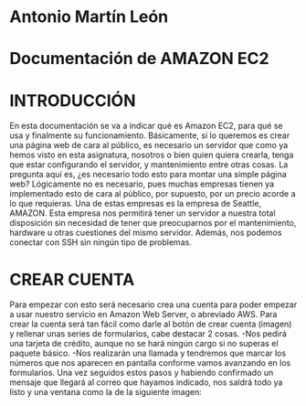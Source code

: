 # Antonio Martín León
# Documentación de AMAZON EC2

# INTRODUCCIÓN
En esta documentación se va a indicar qué es Amazon EC2, para qué se usa y finalmente su funcionamiento.
Básicamente, si lo queremos es crear una página web de cara al público, es necesario un servidor que como ya hemos visto en esta asignatura, nosotros o bien quien quiera crearla, tenga que estar configurando el servidor, y mantenimiento entre otras cosas.
La pregunta aquí es, ¿es necesario todo esto para montar una simple página web? Lógicamente no es necesario, pues muchas empresas tienen ya implementado esto de cara al público, por supuesto, por un precio acorde a lo que requieras. Una de estas empresas es la empresa de Seattle, AMAZON.  Esta empresa nos permitirá tener un servidor a nuestra total disposición sin necesidad de tener que preocuparnos por el mantenimiento, hardware u otras cuestiones del mismo servidor. Además, nos podemos conectar con SSH sin ningún tipo de problemas.

# CREAR CUENTA
Para empezar con esto será necesario crea una cuenta para poder empezar a usar nuestro servicio en Amazon Web Server, o abreviado AWS.
Para crear la cuenta será tan fácil como darle al botón de crear cuenta (imagen) y rellenar unas series de formularios, cabe destacar 2 cosas.
	-Nos pedirá una tarjeta de crédito, aunque no se hará ningún cargo si no superas el paquete básico.
	-Nos realizarán una llamada y tendremos que marcar los números que nos aparecen en pantalla conforme vamos avanzando en los formularios.
Una vez seguidos estos pasos y habiendo confirmado un mensaje que llegará al correo que hayamos indicado, nos saldrá todo ya listo y una ventana como la de la siguiente imagen:
